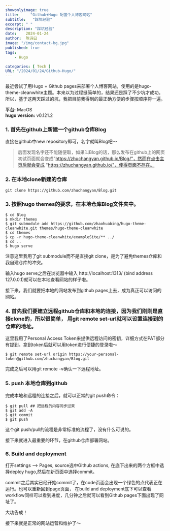 ```yaml
---
showonlyimage: true
title:     "Github+Hugo 配置个人博客网站"
subtitle:   "踩坑经验"
excerpt: " "
description: "踩坑经验"
date:    2024-01-24
author:  陈诗曰
image: "/img/contact-bg.jpg"
published: true 
tags:
    - Hugo

categories: [ Tech ]
URL: "/2024/01/24/Github-Hugo/"
---
```


最近尝试了用Hugo + Github pages来部署个人博客网站，使用的是hugo-theme-cleanwhite主题。本来以为过程挺简单的，结果还是踩了不少坑才成功。所以，基于这两天踩过的坑，我把目前我得到的最正确方便的步骤按顺序捋一遍。

**平台:** MacOS \
**hugo version:**  v0.121.2

### 1. 首先在github上新建一个github仓库Blog

直接在github中new repository即可，名字就叫Blog吧～

>后面发现名字还不能随便取，如果叫Blog的话，那么发布在github上的网页初试页面就会变成"https://zhuchangyan.github.io/Blog/"，然而在点击主页后就会变成 "https://zhuchangyan.github.io/"，使得页面不存在。

### 2. 在本地clone新建的仓库

```
git clone https://github.com/zhuchangyan/Blog.git
```
### 3. 按照hugo themes的要求，在本地仓库Blog文件夹中。

```
$ cd Blog
$ mkdir themes
$ git submodule add https://github.com/zhaohuabing/hugo-theme-cleanwhite.git themes/hugo-theme-cleanwhite
$ cd themes
$ cp -r hugo-theme-cleanwhite/exampleSite/** ../
$ cd ..
$ hugo serve
```
注意这里我用了git submodule而不是直接git clone，是为了避免themes仓库和我自建仓库的冲突。

输入hugo serve之后在浏览器中输入
http://localhost:1313/ (bind address 127.0.0.1)就可以在本地查看网站的样子啦。

接下来，我们就要把本地的网站发布到github pages上去，成为真正可以访问的网站。


### 4. 首先我们要建立远程github仓库和本地的连接，因为我们刚刚是直接clone的，所以很简单， 用git remote set-url就可以设置连接到的仓库的地址。

这里我用了Personal Access Token来提供远程访问的密钥，详细方式在PAT部分有提到。拿到token后就可以用token进行便捷的登录啦～


```
$ git remote set-url origin https://your-personal-token@github.com/zhuchangyan/Blog.git
```

完成之后可以用git remote -v确认一下远程地址。

### 5. push 本地仓库到github

完成本地和远程的连接之后，就可以正常的git push命令：

```
$ git pull ## 把远程的内容同步过来
$ git add -A 
$ git commit
$ git push

```
这个git push/pull的流程是非常标准的流程了，没有什么可说的。

接下来就进入最重要的环节，在github仓库部署网站。

### 6. Build and deployment

打开settings --> Pages, source选中Github actions, 在底下出来的两个方框中选择deploy hugo,然后在新页面中选择commit。

commit之后其实已经开始commit了，在code页面会出现一个绿色的点代表正在运行。也可以重新回到page页面， 在build and deployment底下可以查看workflow同样可以看到进度，几分钟之后就可以看到Github pages下面出现了网址了。

大功告成！

接下来就是正常的网站运营和维护了～